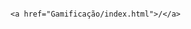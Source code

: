<!DOCTYPE html>
<html>
  <head>
    <meta http-equiv="Refresh" content="0; url="Web_Project_With_Html_Css_Js-/Gamificação/index.html " />
                                                                                                      
                                                                                                      <a href="Gamificação/index.html">/</a>
  </head>
</html>
